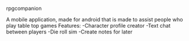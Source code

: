 rpgcompanion

A mobile application, made for android that is made to assist people who play table top games
Features:
-Character profile creator
-Text chat between players 
-Die roll sim
-Create notes for later